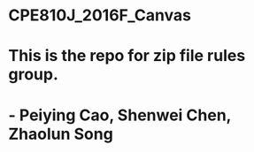 # CPE810J_2016F_Canvas

# This is the repo for zip file rules group.
# - Peiying Cao, Shenwei Chen, Zhaolun Song
